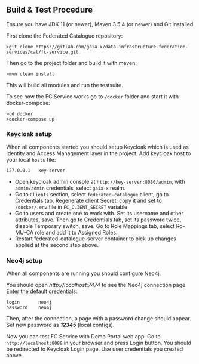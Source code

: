 ## Build & Test Procedure

Ensure you have JDK 11 (or newer), Maven 3.5.4 (or newer) and Git installed

First clone the Federated Catalogue repository:

```
>git clone https://gitlab.com/gaia-x/data-infrastructure-federation-services/cat/fc-service.git
```
Then go to the project folder and build it with maven:

```
>mvn clean install
```

This will build all modules and run the testsuite.

To see how the FC Service works go to `/docker` folder and start it with docker-compose:

```
>cd docker
>docker-compose up
```
### Keycloak setup

When all components started you should setup Keycloak which is used as Identity and Access Management layer in the project. Add keycloak host to your local `hosts` file:

```
127.0.0.1	key-server
```

- Open keycloak admin console at `http://key-server:8080/admin`, with `admin/admin` credentials, select `gaia-x` realm. 
- Go to `Clients` section, select `federated-catalogue` client, go to Credentials tab, Regenerate client Secret, copy it and set to `/docker/.env` file in `FC_CLIENT_SECRET` variable
- Go to users and create one to work with. Set its username and other attributes, save. Then go to Credentials tab, set its password twice, disable Temporary switch, save. Go to Role Mappings tab, select Ro-MU-CA role and add it to Assigned Roles.
- Restart federated-catalogue-server container to pick up changes applied at the second step above.

### Neo4j setup

When all components are running you should configure Neo4j.

You should open _http://localhost:7474_ to see the Neo4j connection page. Enter the default credentials:

```
login       neo4j
password    neo4j
```

Then, after the connection, a page with a password change should appear. Set new password as **_12345_** (local configs).

Now you can test FC Service with Demo Portal web app. Go to `http://localhost:8088` in your browser and press Login button. You should be redirected to Keycloak Login page. Use  user credentials you created above..
